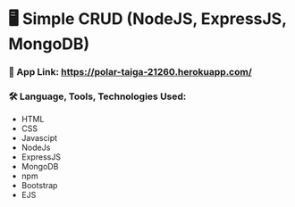 # :desktop_computer: Simple CRUD (NodeJS, ExpressJS, MongoDB)
### :link: App Link: https://polar-taiga-21260.herokuapp.com/

### :hammer_and_wrench: Language, Tools, Technologies Used:
- HTML
- CSS
- Javascipt
- NodeJs
- ExpressJS
- MongoDB
- npm
- Bootstrap
- EJS

